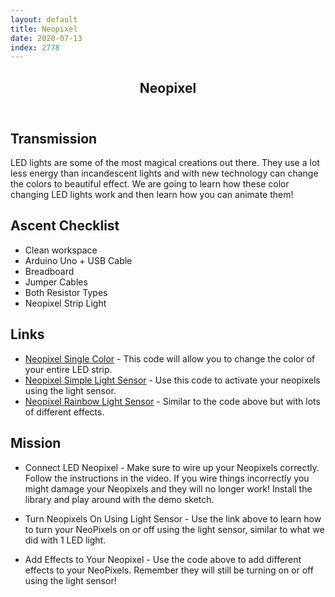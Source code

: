 ```yaml
---
layout: default
title: Neopixel
date: 2020-07-13
index: 2778
---
```


<article id="Class">
        <header>
                <h1>Neopixel</h1>
        </header>
        <div class="class-transmission">
                <h2>Transmission</h2>
                <p>LED lights are some of the most magical creations out there. They use a lot less energy than incandescent lights and with new technology can change the colors to beautiful effect. We are going to learn how these color changing LED lights work and then learn how you can animate them!</p>
        </div>
        <div class="class-ascent_checklist">
                <h2>Ascent Checklist</h2>
                <ul>
                        <li data-icon="✨">Clean workspace</li>
                        <li data-icon="🔆">Arduino Uno + USB Cable</li>
                        <li data-icon="🍞">Breadboard</li>
                        <li data-icon="⛓">Jumper Cables</li>
                        <li data-icon="〰️">Both Resistor Types</li>
                        <li data-icon="🎞">Neopixel Strip Light</li>
                </ul>
        </div>
        <div class="video">
        </div>
        <div class="class-links">
                <h2>Links</h2>
                <ul>
                        <li data-icon="💻"><a href="https://drive.google.com/file/d/10RWgBSH_9sxpM20TYKCCXkePUQKGPvIq/view?usp=sharing" target="_blank">Neopixel Single Color</a> - This code will allow you to change the color of your entire LED strip.</li>
                        <li data-icon="💻"><a href="https://drive.google.com/file/d/10RWgBSH_9sxpM20TYKCCXkePUQKGPvIq/view?usp=sharing" target="_blank">Neopixel Simple Light Sensor</a> - Use this code to activate your neopixels using the light sensor.</li>
                        <li data-icon="💻"><a href="https://drive.google.com/file/d/1SIUrnAnc35Q0rA6oLDeH7S6g31p-gOYB/view?usp=sharing">Neopixel Rainbow Light Sensor</a> - Similar to the code above but with lots of different effects. 
</li>
                </ul>
        </div>
        <div class="class-mission">
                <h2>Mission</h2>
                <ul>
                        <li data-icon="🔆🎞">
                                <p><span class="strong">Connect LED Neopixel</span> - Make sure to wire up your Neopixels correctly. Follow the instructions in the video. If you wire things incorrectly you might damage your Neopixels and they will no longer work! Install the library and play around with the demo sketch.</p>
                        </li>
                        <li data-icon="🔆🎞☀️">
                                <p><span class="strong">Turn Neopixels On Using Light Sensor</span> - Use the link above to learn how to turn your NeoPixels on or off using the light sensor, similar to what we did with 1 LED light.</p>
                        </li>
                        <li data-icon="🔆🌈☀️">
                                <p><span class="strong">Add Effects to Your Neopixel</span> - Use the code above to add different effects to your NeoPixels. Remember they will still be turning on or off using the light sensor!</p>
                        </li>
                </ul>
        </div>
</article>